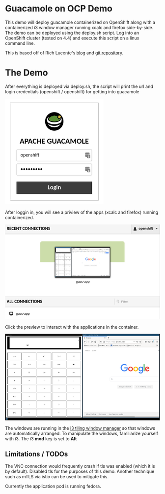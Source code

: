# Guacamole on OCP Demo

This demo will deploy guacamole containerized on OpenShift along with a containerized i3 window manager running xcalc and firefox side-by-side. The demo can be deployed using the deploy.sh script. Log into an OpenShift cluster (tested on 4.4) and execute this script on a linux command line.

This is based off of Rich Lucente's [blog](https://www.openshift.com/blog/put-ide-container-guacamole) and [git repository](https://github.com/rlucente-se-jboss/jbds-via-html5/blob/master/resources/start.sh).

# The Demo
After everything is deployed via deploy.sh, the script will print the url and login credentials (openshift / openshift) for getting into guacamole

![Guacamole Login](images/guac-login.png)

After loggin in, you will see a priview of the apps (xcalc and firefox) running containerized.

![Guacamole VNC Preview](images/guac-preview.png)

Click the preview to interact with the applications in the container.

![Guacamole VNC Preview](images/guac-i3.png)

The windows are running in the [i3 tiling window manager](https://i3wm.org/) so that windows are automatically arranged. To manipulate the windows, familiarize yourself with i3. The i3 **mod** key is set to **Alt**

## Limitations / TODOs
The VNC connection would frequently crash if tls was enabled (which it is by default). Disabled tls for the purposes of this demo. Another technique such as mTLS via istio can be used to mitigate this.

Currently the application pod is running fedora.
